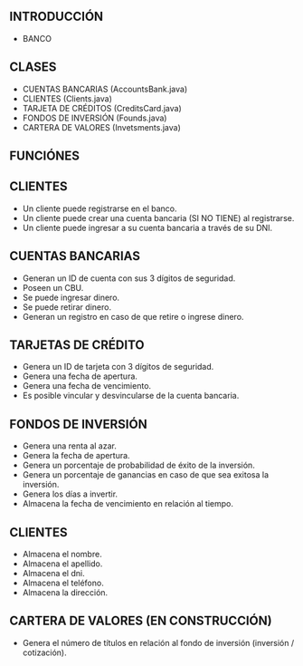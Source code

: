 ## INTRODUCCIÓN

- BANCO

## CLASES
- CUENTAS BANCARIAS (AccountsBank.java)
- CLIENTES (Clients.java)
- TARJETA DE CRÉDITOS (CreditsCard.java)
- FONDOS DE INVERSIÓN (Founds.java)
- CARTERA DE VALORES (Invetsments.java)

## FUNCIÓNES

## CLIENTES
- Un cliente puede registrarse en el banco.
- Un cliente puede crear una cuenta bancaria (SI NO TIENE) al registrarse.
- Un cliente puede ingresar a su cuenta bancaria a través de su DNI.

## CUENTAS BANCARIAS
- Generan un ID de cuenta con sus 3 dígitos de seguridad.
- Poseen un CBU.
- Se puede ingresar dinero.
- Se puede retirar dinero.
- Generan un registro en caso de que retire o ingrese dinero.

## TARJETAS DE CRÉDITO
- Genera un ID de tarjeta con 3 dígitos de seguridad.
- Genera una fecha de apertura.
- Genera una fecha de vencimiento.
- Es posible vincular y desvincularse de la cuenta bancaria.

## FONDOS DE INVERSIÓN
- Genera una renta al azar.
- Genera la fecha de apertura.
- Genera un porcentaje de probabilidad de éxito de la inversión.
- Genera un porcentaje de ganancias en caso de que sea exitosa la inversión.
- Genera los días a invertir.
- Almacena la fecha de vencimiento en relación al tiempo.

## CLIENTES
- Almacena el nombre.
- Almacena el apellido.
- Almacena el dni.
- Almacena el teléfono.
- Almacena la dirección.

## CARTERA DE VALORES (EN CONSTRUCCIÓN)
- Genera el número de títulos en relación al fondo de inversión (inversión / cotización).